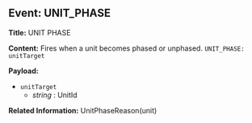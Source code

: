 ## Event: UNIT_PHASE

**Title:** UNIT PHASE

**Content:**
Fires when a unit becomes phased or unphased.
`UNIT_PHASE: unitTarget`

**Payload:**
- `unitTarget`
  - *string* : UnitId

**Related Information:**
UnitPhaseReason(unit)